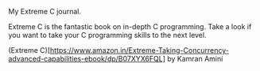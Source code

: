 My Extreme C journal.

Extreme C is the fantastic book on in-depth C programming. Take a look if you want to take your C programming skills to the next level.

(Extreme C)[https://www.amazon.in/Extreme-Taking-Concurrency-advanced-capabilities-ebook/dp/B07XYX6FQL] by Kamran Amini

